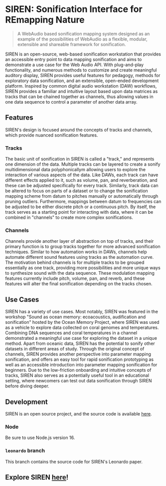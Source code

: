 # SIREN: Sonification Interface for REmapping Nature
> A WebAudio based sonification mapping system designed as an example of the possibilities of WebAudio as a flexible, modular, extensible and shareable framework for sonification.

SIREN is an open-source, web-based sonification workstation that provides an accessible entry point to data mapping sonification and aims to demonstrate a use case for the Web Audio API. With plug-and-play functionality, and numerous methods to customize and create meaningful auditory display, SIREN provides useful features for pedagogy, methods for exploratory data sonification, and an extensible, open-ended development platform. Inspired by common digital audio workstation (DAW) workflows, SIREN provides a familiar and intuitive layout based upon data matrices as tracks that can be chained together as channels, thus allowing values in one data sequence to control a parameter of another data array.

## Features
SIREN's design is focused around the concepts of tracks and channels, which provide nuanced sonification features.
### Tracks
The basic unit of sonification in SIREN is called a "track," and represents one dimension of the data. Multiple tracks can be layered to create a sonify multidimensional data polyphonicallym allowing users to explore the interaction of various aspects of the data. Like DAWs, each track can have different effects applied to it, such as volume, pan, and reverberation, and these can be adjusted specifically for every track. Similarly, track data can be altered to focus on parts of a dataset or to change the sonification mapping scheme from datum to pitches manually or automatically through pruning outliers. Furthermore, mappings between datum to frequencies can be adjusted to be either discrete pitch or a continuous pitch. By itself, the track serves as a starting point for interacting with data, where it can be combined in "channels" to create more complex sonifications.
### Channels
Channels provide another layer of abstraction on top of tracks, and their primary function is to group tracks together for more advanced sonification techniques. Similar to how automation works in DAWs, channels help automate different sound features using tracks as the automation curve. The motivation behind channels is for multiple tracks to be grouped essentially as one track, providing more possibilities and more unique ways to synthesize sound with the data sequence. These modulation mapping features currently include pitch, volume, pan, and reverb, and these features will alter the final sonification depending on the tracks chosen.

## Use Cases
SIREN has a variety of use cases. Most notably, SIREN was featured in the workshop "Sound as ocean memory: ecoacoustics, audification and sonification" hosted by the Ocean Memory Project, where SIREN was used as a vehicle to explore data collected on coral genomes and temperatures. Combining DNA sequences and coral temperatures in a channel demonstrated a meaningful use case for exploring the dataset in a unique method. Apart from oceanic data, SIREN has the potential to sonify other datasets in different areas of study. Through the original concept of channels, SIREN provides another perspective into parameter mapping sonification, and offers an easy tool for rapid sonification prototyping as well as an accessible introduction into parameter mapping sonification for beginners. Due to the low-friction onboarding and intuitive concepts of tracks, SIREN also serves as a potentially useful tool in an educational setting, where newcomers can test out data sonification through SIREN before diving deeper.

## Development
SIREN is an open source project, and the source code is available [here](https://github.com/Kizjkre/siren).
### Node
Be sure to use Node.js version 16.
### `leonardo` branch
This branch contains the source code for SIREN's Leonardo paper.

## Explore SIREN [here](https://kizjkre.github.io/siren)!
